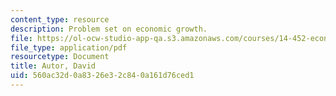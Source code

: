 ```yaml
---
content_type: resource
description: Problem set on economic growth.
file: https://ol-ocw-studio-app-qa.s3.amazonaws.com/courses/14-452-economic-growth-fall-2016/560ac32d0a8326e32c840a161d76ced1_MIT14_452F16_pset4.pdf
file_type: application/pdf
resourcetype: Document
title: Autor, David
uid: 560ac32d-0a83-26e3-2c84-0a161d76ced1
---
```

